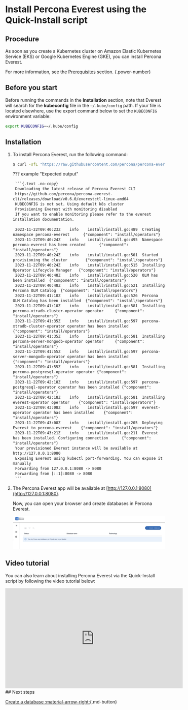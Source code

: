 # Install Percona Everest using the Quick-Install script

## Procedure

As soon as you create a Kubernetes cluster on Amazon Elastic Kubernetes Service (EKS) or Google Kubernetes Engine (GKE), you can install Percona Everest.

For more information, see the [Prerequisites](qs-prerequisites.md) section.
{.power-number}

## Before you start

Before running the commands in the **Installation** section, note that Everest will search for the **kubeconfig** file in the `~/.kube/config` path. If your file is located elsewhere, use the export command below to set the `KUBECONFIG` environment variable:
    
```sh
export KUBECONFIG=~/.kube/config
```

## Installation

1. To install Percona Everest, run the following command:

    ```{.bash data-prompt="$"}
    $ curl -sfL "https://raw.githubusercontent.com/percona/percona-everest-cli/v0.6.0/install.sh" | bash
    ```

    ??? example "Expected output"

        ```{.text .no-copy}
        Downloading the latest release of Percona Everest CLI
        https://github.com/percona/percona-everest-cli/releases/download/v0.6.0/everestctl-linux-amd64
        KUBECONFIG is not set. Using default k8s cluster
        Provisioning Everest with monitoring disabled
        If you want to enable monitoring please refer to the everest installation documentation.
        
        2023-11-22T09:40:23Z    info    install/install.go:489  Creating namespace percona-everest      {"component": "install/operators"}
        2023-11-22T09:40:24Z    info    install/install.go:495  Namespace percona-everest has been created      {"component": "install/operators"}
        2023-11-22T09:40:24Z    info    install/install.go:501  Started provisioning the cluster        {"component": "install/operators"}
        2023-11-22T09:40:24Z    info    install/install.go:515  Installing Operator Lifecycle Manager   {"component": "install/operators"}
        2023-11-22T09:40:48Z    info    install/install.go:520  OLM has been installed  {"component": "install/operators"}
        2023-11-22T09:40:48Z    info    install/install.go:521  Installing Percona OLM Catalog  {"component": "install/operators"}
        2023-11-22T09:41:10Z    info    install/install.go:526  Percona OLM Catalog has been installed  {"component": "install/operators"}
        2023-11-22T09:41:10Z    info    install/install.go:581  Installing percona-xtradb-cluster-operator operator     {"component": "install/operators"}
        2023-11-22T09:41:35Z    info    install/install.go:597  percona-xtradb-cluster-operator operator has been installed     {"component": "install/operators"}
        2023-11-22T09:41:35Z    info    install/install.go:581  Installing percona-server-mongodb-operator operator     {"component": "install/operators"}
        2023-11-22T09:41:55Z    info    install/install.go:597  percona-server-mongodb-operator operator has been installed     {"component": "install/operators"}
        2023-11-22T09:41:55Z    info    install/install.go:581  Installing percona-postgresql-operator operator {"component": "install/operators"}
        2023-11-22T09:42:18Z    info    install/install.go:597  percona-postgresql-operator operator has been installed {"component": "install/operators"}
        2023-11-22T09:42:18Z    info    install/install.go:581  Installing everest-operator operator    {"component": "install/operators"}
        2023-11-22T09:43:08Z    info    install/install.go:597  everest-operator operator has been installed    {"component": "install/operators"}
        2023-11-22T09:43:08Z    info    install/install.go:205  Deploying Everest to percona-everest    {"component": "install/operators"}
        2023-11-22T09:43:21Z    info    install/install.go:211  Everest has been installed. Configuring connection      {"component": "install/operators"}
        Your provisioned Everest instance will be available at http://127.0.0.1:8080
        Exposing Everest using kubectl port-forwarding. You can expose it manually
        Forwarding from 127.0.0.1:8080 -> 8080
        Forwarding from [::1]:8080 -> 8080
        ```

3. The Percona Everest app will be available at [http://127.0.0.1:8080](http://127.0.0.1:8080). 

    Now, you can open your browser and create databases in Percona Everest.

    ![!image](../images/everest_site.png)

## Video tutorial

You can also learn about installing Percona Everest via the Quick-Install script by following the video tutorial below:

<iframe width="560" height="315" src="https://www.youtube.com/embed/vxhNon-el9Q?si=8toRQZ-Z1-prU9vC" title="YouTube video player" frameborder="0" allow="accelerometer; autoplay; clipboard-write; encrypted-media; gyroscope; picture-in-picture; web-share" allowfullscreen></iframe>
## Next steps

[Create a database :material-arrow-right:](../use/db_provision.md){.md-button}

<!-- 
[Monitor the database with PMM :material-arrow-right:](../use/monitorDBs.md){.md-button}
-->
